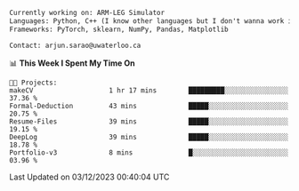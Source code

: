 ```txt
Currently working on: ARM-LEG Simulator
Languages: Python, C++ (I know other languages but I don't wanna work in them)
Frameworks: PyTorch, sklearn, NumPy, Pandas, Matplotlib

Contact: arjun.sarao@uwaterloo.ca
```

<!--START_SECTION:waka-->
📊 **This Week I Spent My Time On** 

```text
🐱‍💻 Projects: 
makeCV                   1 hr 17 mins        █████████░░░░░░░░░░░░░░░░   37.36 % 
Formal-Deduction         43 mins             █████░░░░░░░░░░░░░░░░░░░░   20.75 % 
Resume-Files             39 mins             █████░░░░░░░░░░░░░░░░░░░░   19.15 % 
DeepLog                  39 mins             █████░░░░░░░░░░░░░░░░░░░░   18.78 % 
Portfolio-v3             8 mins              █░░░░░░░░░░░░░░░░░░░░░░░░   03.96 % 
```


 Last Updated on 03/12/2023 00:40:04 UTC
<!--END_SECTION:waka-->
